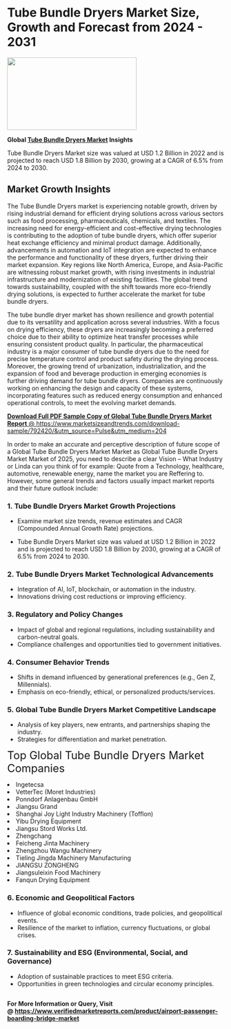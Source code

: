 <H1>Tube Bundle Dryers Market Size, Growth and Forecast from 2024 - 2031</H1><img class="aligncenter size-medium wp-image-584254" src="https://thirdeyenews.in/wp-content/uploads/2024/09/Global-Market-Research-300x168.jpeg" alt="" width="300" height="168" /><p><strong>Global&nbsp;<a href="https://www.marketsizeandtrends.com/download-sample/792420/&amp;utm_source=Pulse&amp;utm_medium=204">Tube Bundle Dryers Market</a> Insights</strong></p><p>Tube Bundle Dryers Market size was valued at USD 1.2 Billion in 2022 and is projected to reach USD 1.8 Billion by 2030, growing at a CAGR of 6.5% from 2024 to 2030.</p><p><h2>Market Growth Insights</h2> <p>The Tube Bundle Dryers market is experiencing notable growth, driven by rising industrial demand for efficient drying solutions across various sectors such as food processing, pharmaceuticals, chemicals, and textiles. The increasing need for energy-efficient and cost-effective drying technologies is contributing to the adoption of tube bundle dryers, which offer superior heat exchange efficiency and minimal product damage. Additionally, advancements in automation and IoT integration are expected to enhance the performance and functionality of these dryers, further driving their market expansion. Key regions like North America, Europe, and Asia-Pacific are witnessing robust market growth, with rising investments in industrial infrastructure and modernization of existing facilities. The global trend towards sustainability, coupled with the shift towards more eco-friendly drying solutions, is expected to further accelerate the market for tube bundle dryers.</p> <p><a href="#"></a></p> <p>The tube bundle dryer market has shown resilience and growth potential due to its versatility and application across several industries. With a focus on drying efficiency, these dryers are increasingly becoming a preferred choice due to their ability to optimize heat transfer processes while ensuring consistent product quality. In particular, the pharmaceutical industry is a major consumer of tube bundle dryers due to the need for precise temperature control and product safety during the drying process. Moreover, the growing trend of urbanization, industrialization, and the expansion of food and beverage production in emerging economies is further driving demand for tube bundle dryers. Companies are continuously working on enhancing the design and capacity of these systems, incorporating features such as reduced energy consumption and enhanced operational controls, to meet the evolving market demands.</p> <p><a href="#"></p><p><span class=""><strong>Download Full PDF Sample Copy of Global Tube Bundle Dryers Market Report</strong> @ <a href="https://www.marketsizeandtrends.com/download-sample/792420/&amp;utm_source=Pulse&amp;utm_medium=204" target="_blank">https://www.marketsizeandtrends.com/download-sample/792420/&amp;utm_source=Pulse&amp;utm_medium=204</a></span></p><p>In order to make an accurate and perceptive description of future scope of a Global&nbsp;Tube Bundle Dryers Market Market as Global&nbsp;Tube Bundle Dryers Market Market of 2025, you need to describe a clear Vision &ndash; What Industry or Linda can you think of for example: Quote from a Technology, healthcare, automotive, renewable energy, name the market you are Reffering to. However, some general trends and factors usually impact market reports and their future outlook include:</p><h3>1.&nbsp;<strong>Tube Bundle Dryers Market Growth Projections</strong></h3><ul><li>Examine market size trends, revenue estimates and CAGR (Compounded Annual Growth Rate) projections.</li><li><p>Tube Bundle Dryers Market size was valued at USD 1.2 Billion in 2022 and is projected to reach USD 1.8 Billion by 2030, growing at a CAGR of 6.5% from 2024 to 2030.</p></li></ul><h3>2.&nbsp;<strong>Tube Bundle Dryers Market Technological Advancements</strong></h3><ul><li>Integration of AI, IoT, blockchain, or automation in the industry.</li><li>Innovations driving cost reductions or improving efficiency.</li></ul><h3>3.&nbsp;<strong>Regulatory and Policy Changes</strong></h3><ul><li>Impact of global and regional regulations, including sustainability and carbon-neutral goals.</li><li>Compliance challenges and opportunities tied to government initiatives.</li></ul><h3>4.&nbsp;<strong>Consumer Behavior Trends</strong></h3><ul><li>Shifts in demand influenced by generational preferences (e.g., Gen Z, Millennials).</li><li>Emphasis on eco-friendly, ethical, or personalized products/services.</li></ul><h3>5.&nbsp;<strong>Global Tube Bundle Dryers Market Competitive Landscape</strong></h3><ul><li>Analysis of key players, new entrants, and partnerships shaping the industry.</li><li>Strategies for differentiation and market penetration.</li></ul><p data-pm-slice="1 1 []"><span style="color: inherit; font-family: inherit; font-size: 25px;">Top Global Tube Bundle Dryers Market Companies</span></p><div class="" data-test-id=""><p><li>Ingetecsa</li><li> VetterTec (Moret Industries)</li><li> Ponndorf Anlagenbau GmbH</li><li> Jiangsu Grand</li><li> Shanghai Joy Light Industry Machinery (Tofflon)</li><li> Yibu Drying Equipment</li><li> Jiangsu Stord Works Ltd.</li><li> Zhengchang</li><li> Feicheng Jinta Machinery</li><li> Zhengzhou Wangu Machinery</li><li> Tieling Jingda Machinery Manufacturing</li><li> JIANGSU ZONGHENG</li><li> Jiangsuleixin Food Machinery</li><li> Fanqun Drying Equipment</li></p></div><h3>6.&nbsp;<strong>Economic and Geopolitical Factors</strong></h3><ul><li>Influence of global economic conditions, trade policies, and geopolitical events.</li><li>Resilience of the market to inflation, currency fluctuations, or global crises.</li></ul><h3>7.&nbsp;<strong>Sustainability and ESG (Environmental, Social, and Governance)</strong></h3><ul><li>Adoption of sustainable practices to meet ESG criteria.</li><li>Opportunities in green technologies and circular economy principles.</li></ul><h2><strong style="font-size: 14px;">For More Information or Query, Visit @&nbsp;</strong><a style="background-color: #ffffff; font-size: 14px;" href="https://www.marketsizeandtrends.com/report/tube-bundle-dryers-market/" target="_blank">https://www.verifiedmarketreports.com/product/airport-passenger-boarding-bridge-market</a></h2>
